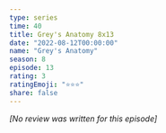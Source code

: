 ```yaml
---
type: series
time: 40
title: Grey's Anatomy 8x13
date: "2022-08-12T00:00:00"
name: "Grey's Anatomy"
season: 8
episode: 13
rating: 3
ratingEmoji: "⭐️⭐️⭐️"
share: false
---
```


_[No review was written for this episode]_
